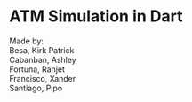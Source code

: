 # ATM Simulation in Dart
Made by: <br>
Besa, Kirk Patrick <br>
Cabanban, Ashley <br>
Fortuna, Ranjet <br>
Francisco, Xander <br>
Santiago, Pipo <br>
